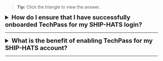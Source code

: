 >**Tip:** Click the triangle to view the answer.

<details>
  <summary style="font-size:20px"><b>How do I ensure that I have successfully onboarded TechPass for my SHIP-HATS login? </b></summary><br>

**Complete the following steps:**

1. On your device, log in to TechPass.
1. Access the [SHIP-HATS portal](https://portal.ship.gov.sg/). 

You have successfully onboarded if you are able to access the [SHIP-HATS portal](https://portal.ship.gov.sg/). 
</details>

---

<details>
  <summary style="font-size:20px"><b>What is the benefit of enabling TechPass for my SHIP-HATS account? </b></summary><br>

You can use TechPass to access SHIP-HATS services seamlessly on GSIB and GMD devices without logging in to individual tools.
</details>

---


<!--### Related Topics

- [General FAQs](general-faqs)
- [SEED FAQs](seed-faqs)
- [Support FAQs](support)
- [Subscription FAQs](subscription?id=faqs)
-->

<!--
TechPass will be the default user identity to access Singapore Government Tech Stack (SGTS) services simplifying your login experience. We strongly recommend activating your TechPass account. However, if you have any strong business reasons, please drop us an email at [SHIP-HATS Support](enquiries_ship@tech.gov.sg).
-->

<!--
<details>
  <summary><b>What happens to my current LDAP account once I onboard to TechPass?  </b></summary><br>
<p>For existing users, your LDAP accounts will be deleted. There will not be any impact on existing user permissions on each SHIP-HATS tool. New users onboarding to SHIP-HATS will be given a TechPass account upon successful onboard.</p>
<p><b> Note:</b> After you have onboarded using TechPass, you will be able to log in to HATS services via TechPass only.</p>
</details>
<br> -->

<!--TechPass for SHIP-HATS accounts is being rolled out in phases. You will receive an invitation email once your account is activated. Our objective is to activate TechPass accounts for all SHIP-HATS users by Q2 FY22. -->

<!--
<details>
  <summary><b>What is TechPass? </b></summary><br>

TechPass is a Single Sign-on, Identity Access Management solution for developer services in Singapore Government Technology Stack (not only enabling users to access and transition seamlessly between services but also improving downstream user experiences). With their TechPass ID, users can seamlessly access  Singapore Government Tech Stack (SGTS) developer services by signing in once. For more details, refer to the [TechPass documentation](https://docs.developer.tech.gov.sg/docs?product=TechPass).
</details>
<br>
-->

<!--
<b>On a GMD device:</b> Log in to TechPass, and then access the [SHIP-HATS portal](https://portal.ship.gov.sg/). You have successfully onboarded if you are able to access the [SHIP-HATS portal](https://portal.ship.gov.sg/). 

<br>

<b>On a GSIB device:</b> Log in to TechPass, and then access any of the SHIP-HATS tools. You have successfully onboarded if you are able to access them. For more details, refer to [Use TechPass to log in to SHIP-HATS and integrated services](https://confluence.ship.gov.sg/display/SHIP/SHIP+TechPass+Enablement+-+User+Guide).
-->

<!--

<details>
  <summary><b> Can I choose not to migrate to TechPass?  </b></summary><br>

To start using SHIP-HATS 2.0 services, you must onboard to SEED and TechPass. SHIP-HATS Users can either access from from GSIB or GMD to authenticate yourself via TechPass. 

Users with Internet devices must onboard to SEED by installing MDM applications before they are allowed to authenticate via TechPass to consume SGTS services, including SHIP-HATS.

</details>

---

<details>
  <summary><b>When will my SHIP-HATS account be enabled for TechPass login?  </b></summary><br>

All SHIP-HATS users should have received TechPass onboarding request. If you have not received the onboarding email, please send an email to [enquiries_ship@tech.gov.sg](enquiries_ship@tech.gov.sg)
</details>

---

-->